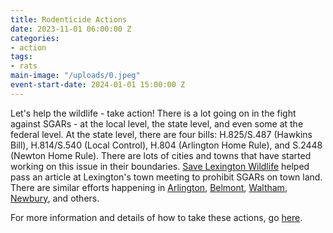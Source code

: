 ```yaml
---
title: Rodenticide Actions
date: 2023-11-01 06:00:00 Z
categories:
- action
tags:
- rats
main-image: "/uploads/0.jpeg"
event-start-date: 2024-01-01 15:00:00 Z
---
```


Let's help the wildlife - take action! There is a lot going on in the fight against SGARs - at the local level, the state level, and even some at the federal level. At the state level, there are four bills: H.825/S.487 (Hawkins Bill), H.814/S.540 (Local Control), H.804 (Arlington Home Rule), and S.2448 (Newton Home Rule). There are lots of cities and towns that have started working on this issue in their boundaries. [Save Lexington Wildlife](https://savelexingtonwildlife.org/) helped pass an article at Lexington's town meeting to prohibit SGARs on town land. There are similar efforts happening in [Arlington](https://savearlingtonwildlife.org/), [Belmont](https://www.sustainablebelmont.net/save-belmont-raptors/), [Waltham](https://walthamlandtrust.org/save-waltham-wildlife/), [Newbury](https://www.facebook.com/groups/270129722714537/), and others. 

For more information and details of how to take these actions, go [here](https://docs.google.com/document/d/11BHCjs9Luw-z9G4UPbc9yumLaSpDTdhZZVQPZzl2FIk/edit). 

